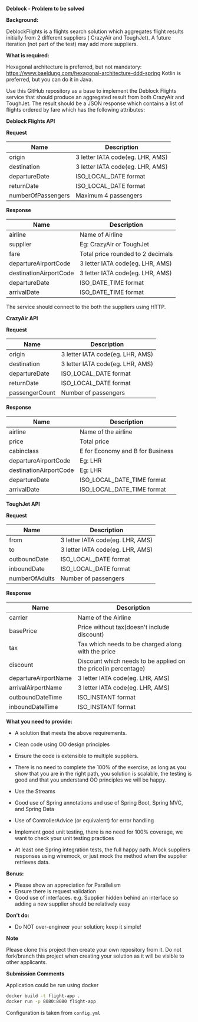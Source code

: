 **Deblock - Problem to be solved**

**Background:**

DeblockFlights is a flights search solution which aggregates flight results initially from 2 different suppliers (
CrazyAir and ToughJet). A future iteration (not part of the test) may add more suppliers.

**What is required:**

Hexagonal architecture is preferred, but not mandatory: https://www.baeldung.com/hexagonal-architecture-ddd-spring
Kotlin is preferred, but you can do it in Java.

Use this GitHub repository as a base to implement the Deblock Flights service that should produce an aggregated result
from both CrazyAir and ToughJet.
The result should be a JSON response which contains a list of flights ordered by fare which has the following
attributes:

**Deblock Flights API**

**Request**

| Name               | Description                      |
|--------------------|----------------------------------|
| origin             | 3 letter IATA code(eg. LHR, AMS) |
| destination        | 3 letter IATA code(eg. LHR, AMS) |
| departureDate      | ISO_LOCAL_DATE format            |
| returnDate         | ISO_LOCAL_DATE format            |
| numberOfPassengers | Maximum 4 passengers             |

**Response**

| Name                   | Description                       |
|------------------------|-----------------------------------|
| airline                | Name of Airline                   |
| supplier               | Eg: CrazyAir or ToughJet          |
| fare                   | Total price rounded to 2 decimals |
| departureAirportCode   | 3 letter IATA code(eg. LHR, AMS)  |
| destinationAirportCode | 3 letter IATA code(eg. LHR, AMS)  |
| departureDate          | ISO_DATE_TIME format              |
| arrivalDate            | ISO_DATE_TIME format              |

The service should connect to the both the suppliers using HTTP.

**CrazyAir API**

**Request**

| Name           | Description                      |
|----------------|----------------------------------|
| origin         | 3 letter IATA code(eg. LHR, AMS) |
| destination    | 3 letter IATA code(eg. LHR, AMS) |
| departureDate  | ISO_LOCAL_DATE format            |
| returnDate     | ISO_LOCAL_DATE format            |
| passengerCount | Number of passengers             |

**Response**

| Name                   | Description                      |
|------------------------|----------------------------------|
| airline                | Name of the airline              |
| price                  | Total price                      |
| cabinclass             | E for Economy and B for Business |
| departureAirportCode   | Eg: LHR                          |
| destinationAirportCode | Eg: LHR                          |
| departureDate          | ISO_LOCAL_DATE_TIME format       |
| arrivalDate            | ISO_LOCAL_DATE_TIME format       |

**ToughJet API**

**Request**

| Name           | Description                      |
|----------------|----------------------------------|
| from           | 3 letter IATA code(eg. LHR, AMS) |
| to             | 3 letter IATA code(eg. LHR, AMS) |
| outboundDate   | ISO_LOCAL_DATE format            |
| inboundDate    | ISO_LOCAL_DATE format            |
| numberOfAdults | Number of passengers             |

**Response**

| Name                 | Description                                                    |
|----------------------|----------------------------------------------------------------|
| carrier              | Name of the Airline                                            |
| basePrice            | Price without tax(doesn't include discount)                    |
| tax                  | Tax which needs to be charged along with the price             |
| discount             | Discount which needs to be applied on the price(in percentage) |
| departureAirportName | 3 letter IATA code(eg. LHR, AMS)                               |
| arrivalAirportName   | 3 letter IATA code(eg. LHR, AMS)                               |
| outboundDateTime     | ISO_INSTANT format                                             |
| inboundDateTime      | ISO_INSTANT format                                             |

**What you need to provide:**

- A solution that meets the above requirements.
- Clean code using OO design principles
- Ensure the code is extensible to multiple suppliers.
- There is no need to complete the 100% of the exercise, as long as you show that you are in the right path, you
  solution is scalable, the testing is good and that you understand OO principles we will be happy.

- Use the Streams
- Good use of Spring annotations and use of Spring Boot, Spring MVC, and Spring Data
- Use of ControllerAdvice (or equivalent) for error handling


- Implement good unit testing, there is no need for 100% coverage, we want to check your unit testing practices
- At least one Spring integration tests, the full happy path. Mock suppliers responses using wiremock, or just mock the
  method when the supplier retrieves data.

**Bonus:**

- Please show an appreciation for Parallelism
- Ensure there is request validation
- Good use of interfaces. e.g. Supplier hidden behind an interface so adding a new supplier should be relatively easy

**Don't do:**

- Do NOT over-engineer your solution; keep it simple!

**Note**

Please clone this project then create your own repository from it. Do not fork/branch this project when creating your
solution as it will be visible to other applicants.

**Submission Comments**

Application could be run using docker

```bash
docker build -t flight-app .   
docker run -p 8080:8080 flight-app
```

Configuration is taken from `config.yml`